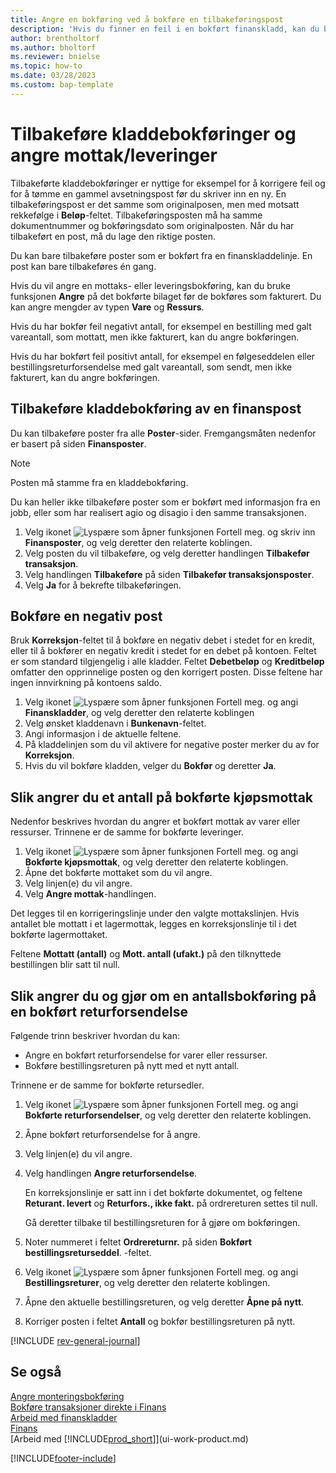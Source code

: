 ```yaml
---
title: Angre en bokføring ved å bokføre en tilbakeføringspost
description: 'Hvis du finner en feil i en bokført finanskladd, kan du bruke handlingen Tilbakefør transaksjon til å angre bokføringen med et riktig revisjonsspor.'
author: brentholtorf
ms.author: bholtorf
ms.reviewer: bnielse
ms.topic: how-to
ms.date: 03/28/2023
ms.custom: bap-template
---
```

# <a name="reverse-journal-postings-and-undo-receiptsshipments"></a><a name="reverse-journal-postings-and-undo-receiptsshipments"></a>Tilbakeføre kladdebokføringer og angre mottak/leveringer

Tilbakeførte kladdebokføringer er nyttige for eksempel for å korrigere feil og for å tømme en gammel avsetningspost før du skriver inn en ny. En tilbakeføringspost er det samme som originalposen, men med motsatt rekkefølge i **Beløp**-feltet. Tilbakeføringsposten må ha samme dokumentnummer og bokføringsdato som originalposten. Når du har tilbakeført en post, må du lage den riktige posten.

Du kan bare tilbakeføre poster som er bokført fra en finanskladdelinje. En post kan bare tilbakeføres én gang.

Hvis du vil angre en mottaks- eller leveringsbokføring, kan du bruke funksjonen **Angre** på det bokførte bilaget før de bokføres som fakturert. Du kan angre mengder av typen **Vare** og **Ressurs**.

Hvis du har bokfør feil negativt antall, for eksempel en bestilling med galt vareantall, som mottatt, men ikke fakturert, kan du angre bokføringen.

Hvis du har bokført feil positivt antall, for eksempel en følgeseddelen eller bestillingsreturforsendelse med galt vareantall, som sendt, men ikke fakturert, kan du angre bokføringen.

## <a name="to-reverse-the-journal-posting-of-a-general-ledger-entry"></a><a name="to-reverse-the-journal-posting-of-a-general-ledger-entry"></a>Tilbakeføre kladdebokføring av en finanspost

Du kan tilbakeføre poster fra alle **Poster**-sider. Fremgangsmåten nedenfor er basert på siden **Finansposter**.

> [!NOTE]
> Posten må stamme fra en kladdebokføring.
>
> Du kan heller ikke tilbakeføre poster som er bokført med informasjon fra en jobb, eller som har realisert agio og disagio i den samme transaksjonen.

1. Velg ikonet ![Lyspære som åpner funksjonen Fortell meg.](media/ui-search/search_small.png "Fortell hva du vil gjøre") og skriv inn **Finansposter**, og velg deretter den relaterte koblingen.
2. Velg posten du vil tilbakeføre, og velg deretter handlingen **Tilbakefør transaksjon**.
3. Velg handlingen **Tilbakeføre** på siden **Tilbakefør transaksjonsposter**.
4. Velg **Ja** for å bekrefte tilbakeføringen.

## <a name="to-post-a-negative-entry"></a><a name="to-post-a-negative-entry"></a>Bokføre en negativ post

Bruk **Korreksjon**-feltet til å bokføre en negativ debet i stedet for en kredit, eller til å bokfører en negativ kredit i stedet for en debet på kontoen. Feltet er som standard tilgjengelig i alle kladder. Feltet **Debetbeløp** og **Kreditbeløp** omfatter den opprinnelige posten og den korrigert posten. Disse feltene har ingen innvirkning på kontoens saldo.  

1. Velg ikonet ![Lyspære som åpner funksjonen Fortell meg.](media/ui-search/search_small.png "Fortell hva du vil gjøre") og angi **Finanskladder**, og velg deretter den relaterte koblingen  
2. Velg ønsket kladdenavn i **Bunkenavn**-feltet.  
3. Angi informasjon i de aktuelle feltene.  
4. På kladdelinjen som du vil aktivere for negative poster merker du av for **Korreksjon**.  
5. Hvis du vil bokføre kladden, velger du **Bokfør** og deretter **Ja**.

## <a name="to-undo-a-quantity-on-a-posted-purchase-receipt"></a><a name="to-undo-a-quantity-on-a-posted-purchase-receipt"></a>Slik angrer du et antall på bokførte kjøpsmottak

Nedenfor beskrives hvordan du angrer et bokført mottak av varer eller ressurser. Trinnene er de samme for bokførte leveringer.

1. Velg ikonet ![Lyspære som åpner funksjonen Fortell meg.](media/ui-search/search_small.png "Fortell hva du vil gjøre") og angi **Bokførte kjøpsmottak**, og velg deretter den relaterte koblingen.  
2. Åpne det bokførte mottaket som du vil angre.  
3. Velg linjen(e) du vil angre.  
4. Velg **Angre mottak**-handlingen.

Det legges til en korrigeringslinje under den valgte mottakslinjen. Hvis antallet ble mottatt i et lagermottak, legges en korreksjonslinje til i det bokførte lagermottaket.  

Feltene **Mottatt (antall)** og **Mott. antall (ufakt.)** på den tilknyttede bestillingen blir satt til null.

## <a name="to-undo-and-then-redo-a-quantity-posting-on-a-posted-return-shipment"></a><a name="to-undo-and-then-redo-a-quantity-posting-on-a-posted-return-shipment"></a>Slik angrer du og gjør om en antallsbokføring på en bokført returforsendelse

Følgende trinn beskriver hvordan du kan:

* Angre en bokført returforsendelse for varer eller ressurser.
* Bokføre bestillingsreturen på nytt med et nytt antall.

Trinnene er de samme for bokførte retursedler.

1. Velg ikonet ![Lyspære som åpner funksjonen Fortell meg.](media/ui-search/search_small.png "Fortell hva du vil gjøre") og angi **Bokførte returforsendelser**, og velg deretter den relaterte koblingen.  
2. Åpne bokført returforsendelse for å angre.
3. Velg linjen(e) du vil angre.  

4. Velg handlingen **Angre returforsendelse**.  

    En korreksjonslinje er satt inn i det bokførte dokumentet, og feltene **Returant. levert** og **Returfors., ikke fakt.** på ordrereturen settes til null.  

    Gå deretter tilbake til bestillingsreturen for å gjøre om bokføringen.  

5. Noter nummeret i feltet **Ordrereturnr.** på siden **Bokført bestillingsreturseddel**. -feltet.  
6. Velg ikonet ![Lyspære som åpner funksjonen Fortell meg.](media/ui-search/search_small.png "Fortell hva du vil gjøre") og angi **Bestillingsreturer**, og velg deretter den relaterte koblingen.  
7. Åpne den aktuelle bestillingsreturen, og velg deretter **Åpne på nytt**.  
8. Korriger posten i feltet **Antall** og bokfør bestillingsreturen på nytt.  

[!INCLUDE [rev-general-journal](includes/rev-general-journal.md)]

## <a name="see-also"></a><a name="see-also"></a>Se også

[Angre monteringsbokføring](assembly-how-to-undo-assembly-posting.md)  
[Bokføre transaksjoner direkte i Finans](finance-how-post-transactions-directly.md)  
[Arbeid med finanskladder](ui-work-general-journals.md)  
[Finans](finance.md)  
[Arbeid med [!INCLUDE[prod_short](includes/prod_short.md)]](ui-work-product.md)  

[!INCLUDE[footer-include](includes/footer-banner.md)]
